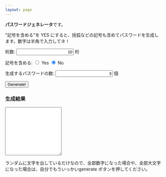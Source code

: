 ```yaml
---
layout: page
---
```



<p><strong>パスワードジェネレータ</strong>です。</p>
<p>"記号を含める"を YES にすると、括弧などの記号も含めてパスワードを生成します。数字は半角で入力してネ！</p><a name="more"></a>   <form>
<p>
桁数:
<input type="text" id="digits" value="10" style="text-align:right;" /> 桁
</p>
<p>
記号を含める:
<input type="radio" name="complex" value="1" /> Yes
<input type="radio" name="complex" value="0" checked="checked" /> No
<p>
<p>生成するパスワードの数: <input type="text" id="count" value="3" style="text-align:right;" /> 個</p>
<input type="button" value="Generate!" onclick="getPassword();" />
<h3>生成結果</h3>
<textarea rows="10" cols="20" id="result"></textarea>
</form>
<script>
function getPassword() {
	var length = document.getElementById("digits").value;
        if (!length.match(/^[1-9][0-9]*$/)) {
          document.getElementById("result").value = "桁数を正しく入力してください。";
          return;
        }
        var count = document.getElementById("count").value;
        if (!count.match(/^[1-9][0-9]*$/)) {
          document.getElementById("result").value = "個数を正しく入力してください。";
          return;
        }

	var len = parseInt(length);
        var cnt = parseInt(count);

        var complexRadios = document.getElementsByName("complex");
        var complex;
        for (var i = 0; i < complexRadios.length; i++) {
          if (complexRadios[i].checked) {
            complex = i;
          }
        }
        var seed1 = '01234567890abcdefghijklmnopqrstuvwxyzABCDEFGHIJKLMNOPQRSTUVWXYZ';
        var seed2 = '!#$%&\'(){}[]";:@^';
        var seed = '';
        seed = (complex == 0) ? seed1 + seed2 : seed1;
        var pwd = '', pwds = '';
        var i = 0, j = 0;
        for (i = 0; i < cnt; i++) {
          pwd = '';
          for (j = 0; j < len; j++) {
            pwd += seed[Math.floor(Math.random() * seed.length)];
          }
          pwds += pwd + "\n";
        }
        document.getElementById("result").value = pwds;
      }
</script>
<p>ランダムに文字を出しているだけなので、全部数字になった場合や、全部大文字になった場合は、自分でもういっかいgenerate ボタンを押してください。</p>
